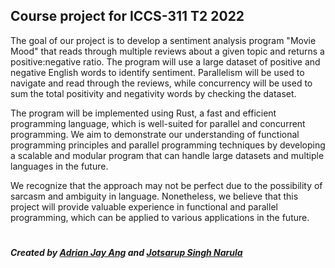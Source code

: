 ## Course project for ICCS-311 T2 2022

The goal of our project is to develop a sentiment analysis program "Movie Mood" that reads through multiple reviews about a given topic and returns a positive:negative ratio. The program will use a large dataset of positive and negative English words to identify sentiment. Parallelism will be used to navigate and read through the reviews, while concurrency will be used to sum the total positivity and negativity words by checking the dataset.


The program will be implemented using Rust, a fast and efficient programming language, which is well-suited for parallel and concurrent programming. We aim to demonstrate 
our understanding of functional programming principles and parallel programming techniques by developing a scalable and modular program that can handle large datasets and
multiple languages in the future.


We recognize that the approach may not be perfect due to the possibility of sarcasm and ambiguity in language. Nonetheless, we believe that this project will provide 
valuable experience in functional and parallel programming, which can be applied to various applications in the future.

#

##### Created by [Adrian Jay Ang](https://github.com/aethyar) and [Jotsarup Singh Narula](https://github.com/GitJotsarup)
